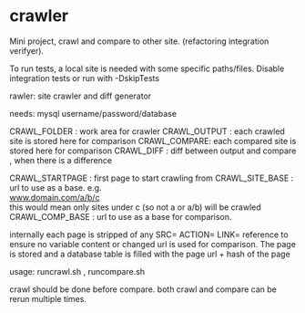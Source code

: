 # crawler
Mini project, crawl and compare to other site. (refactoring integration verifyer). 

To run tests, a local site is needed with some specific paths/files. Disable integration tests or run with -DskipTests

rawler: site crawler and diff generator

needs:
mysql username/password/database

CRAWL_FOLDER : work area for crawler
CRAWL_OUTPUT : each crawled site is stored here for comparison
CRAWL_COMPARE: each compared site is stored here for comparison
CRAWL_DIFF   : diff between output and compare , when there is a difference

CRAWL_STARTPAGE : first page to start crawling from
CRAWL_SITE_BASE : url to use as a base. 
                        e.g.   
                        www.domain.com/a/b/c   
                        this would mean only sites under c (so not a or a/b) will be crawled
CRAWL_COMP_BASE : url to use as a base for comparison.


internally each page is stripped of any SRC= ACTION= LINK= reference to ensure 
no variable content or changed url is used for comparison. 
The page is stored and a database table is filled with the page url + hash of the page

usage: runcrawl.sh  , runcompare.sh

crawl should be done before compare. both crawl and compare can be rerun multiple times.
